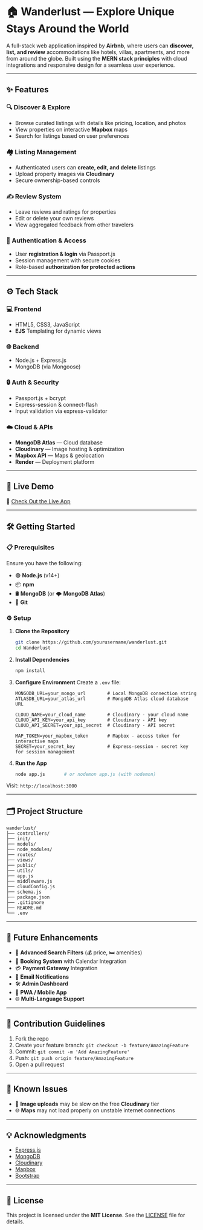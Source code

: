 # 🏠 Wanderlust — Explore Unique Stays Around the World

A full-stack web application inspired by **Airbnb**, where users can **discover, list, and review** accommodations like hotels, villas, apartments, and more from around the globe. Built using the **MERN stack principles** with cloud integrations and responsive design for a seamless user experience.

---

## ✨ Features

### 🔍 Discover & Explore

* Browse curated listings with details like pricing, location, and photos
* View properties on interactive **Mapbox** maps
* Search for listings based on user preferences

### 🏘️ Listing Management

* Authenticated users can **create, edit, and delete** listings
* Upload property images via **Cloudinary**
* Secure ownership-based controls

### ✍️ Review System

* Leave reviews and ratings for properties
* Edit or delete your own reviews
* View aggregated feedback from other travelers

### 🔐 Authentication & Access

* User **registration & login** via Passport.js
* Session management with secure cookies
* Role-based **authorization for protected actions**

<!-- ### 📱 User Experience

* **Mobile-responsive design**
* Flash messages for feedback
* Protected routes and error handling -->

---

## ⚙️ Tech Stack

### 💻 Frontend

* HTML5, CSS3, JavaScript
* **EJS** Templating for dynamic views

### 🌐 Backend

* Node.js + Express.js
* MongoDB (via Mongoose)

### 🔒 Auth & Security

* Passport.js + bcrypt
* Express-session & connect-flash
* Input validation via express-validator

### ☁️ Cloud & APIs

* **MongoDB Atlas** — Cloud database
* **Cloudinary** — Image hosting & optimization
* **Mapbox API** — Maps & geolocation
* **Render** — Deployment platform

---

## 🚀 Live Demo

🔗 [Check Out the Live App](https://wanderlust-4w7p.onrender.com/listings)

---

## 🛠️ Getting Started

### 📋 Prerequisites

Ensure you have the following:


* 🟢 **Node.js** (v14+)
* 📦 **npm**
* 🛢️ **MongoDB** (or 🌩️ **MongoDB Atlas**)
* 🧬 **Git**


### ⚙️ Setup

1. **Clone the Repository**

   ```bash
   git clone https://github.com/yourusername/wanderlust.git
   cd Wanderlust
   ```

2. **Install Dependencies**

   ```bash
   npm install
   ```

3. **Configure Environment**
   Create a `.env` file:

   ```env
   MONGODB_URL=your_mongo_url        # Local MongoDB connection string
   ATLASDB_URL=your_atlas_url        # MongoDB Atlas cloud database URL
   
   CLOUD_NAME=your_cloud_name        # Cloudinary - your cloud name
   CLOUD_API_KEY=your_api_key        # Cloudinary - API key
   CLOUD_API_SECRET=your_api_secret  # Cloudinary - API secret
   
   MAP_TOKEN=your_mapbox_token       # Mapbox - access token for interactive maps
   SECRET=your_secret_key            # Express-session - secret key for session management
   ```

4. **Run the App**

   ```bash
   node app.js       # or nodemon app.js (with nodemon)
   ```

Visit: `http://localhost:3000`

---

## 🗂️ Project Structure

```
wanderlust/
├── controllers/
├── init/
├── models/
├── node_modules/
├── routes/
├── views/
├── public/
├── utils/
├── app.js
├── middleware.js
├── cloudConfig.js
├── schema.js
├── package.json
├── .gitignore
├── README.md
└── .env
```

---

<!-- ## 🛡️ Security Highlights

* Encrypted passwords with bcrypt
* Role-based access control
* Input validation
* Session timeout and CSRF protection
* Route protection and error handling

--- -->

## 🔮 Future Enhancements


* 🧲 **Advanced Search Filters** (💰 price, 🛏️ amenities)
* 📅 **Booking System** with Calendar Integration
* 💳 **Payment Gateway** Integration
* 📧 **Email Notifications**
* 🛠️ **Admin Dashboard**
* 📱 **PWA / Mobile App**
* 🌐 **Multi-Language Support**


---

## 🙌 Contribution Guidelines

1. Fork the repo
2. Create your feature branch: `git checkout -b feature/AmazingFeature`
3. Commit: `git commit -m 'Add AmazingFeature'`
4. Push: `git push origin feature/AmazingFeature`
5. Open a pull request

---

## 🐞 Known Issues


* 🐢 **Image uploads** may be slow on the free **Cloudinary** tier
* 🌐 **Maps** may not load properly on unstable internet connections


---

## 💡 Acknowledgments

* [Express.js](https://expressjs.com/)
* [MongoDB](https://www.mongodb.com/)
* [Cloudinary](https://cloudinary.com/)
* [Mapbox](https://mapbox.com/)
* [Bootstrap](https://getbootstrap.com/)


---

## 📝 License

This project is licensed under the **MIT License**. See the [LICENSE](LICENSE) file for details.

